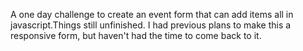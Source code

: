 <p>A one day challenge to create an event form that can add items all in javascript.Things still unfinished. I had previous plans to make this a responsive form, but haven't had the time to come back to it.</p>
